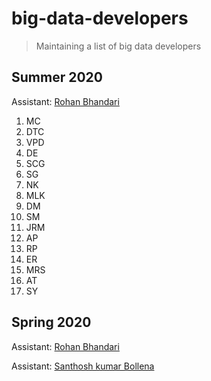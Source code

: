 # big-data-developers

> Maintaining a list of big data developers

## Summer 2020

Assistant: [Rohan Bhandari](https://github.com/rohan6471/big-data-developer)

1. MC
2. DTC
3. VPD
4. DE
5. SCG
6. SG
7. NK
8. MLK
9. DM
10. SM
11. JRM
12. AP
13. RP
14. ER
15. MRS
16. AT
17. SY

## Spring 2020

Assistant: [Rohan Bhandari](https://github.com/rohan6471/big-data-developer)

Assistant: [Santhosh kumar Bollena](https://github.com/santhoshkumarbollena)


